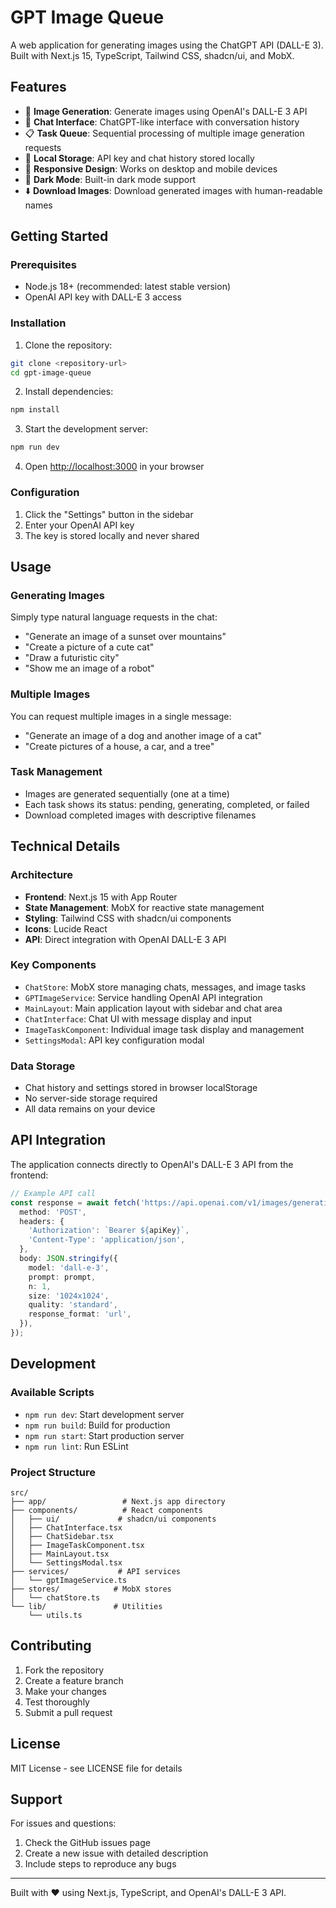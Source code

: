 # GPT Image Queue

A web application for generating images using the ChatGPT API (DALL-E 3). Built with Next.js 15, TypeScript, Tailwind CSS, shadcn/ui, and MobX.

## Features

- 🎨 **Image Generation**: Generate images using OpenAI's DALL-E 3 API
- 💬 **Chat Interface**: ChatGPT-like interface with conversation history
- 📋 **Task Queue**: Sequential processing of multiple image generation requests
- 💾 **Local Storage**: API key and chat history stored locally
- 📱 **Responsive Design**: Works on desktop and mobile devices
- 🌙 **Dark Mode**: Built-in dark mode support
- ⬇️ **Download Images**: Download generated images with human-readable names

## Getting Started

### Prerequisites

- Node.js 18+ (recommended: latest stable version)
- OpenAI API key with DALL-E 3 access

### Installation

1. Clone the repository:
```bash
git clone <repository-url>
cd gpt-image-queue
```

2. Install dependencies:
```bash
npm install
```

3. Start the development server:
```bash
npm run dev
```

4. Open [http://localhost:3000](http://localhost:3000) in your browser

### Configuration

1. Click the "Settings" button in the sidebar
2. Enter your OpenAI API key
3. The key is stored locally and never shared

## Usage

### Generating Images

Simply type natural language requests in the chat:

- "Generate an image of a sunset over mountains"
- "Create a picture of a cute cat"
- "Draw a futuristic city"
- "Show me an image of a robot"

### Multiple Images

You can request multiple images in a single message:

- "Generate an image of a dog and another image of a cat"
- "Create pictures of a house, a car, and a tree"

### Task Management

- Images are generated sequentially (one at a time)
- Each task shows its status: pending, generating, completed, or failed
- Download completed images with descriptive filenames

## Technical Details

### Architecture

- **Frontend**: Next.js 15 with App Router
- **State Management**: MobX for reactive state management
- **Styling**: Tailwind CSS with shadcn/ui components
- **Icons**: Lucide React
- **API**: Direct integration with OpenAI DALL-E 3 API

### Key Components

- `ChatStore`: MobX store managing chats, messages, and image tasks
- `GPTImageService`: Service handling OpenAI API integration
- `MainLayout`: Main application layout with sidebar and chat area
- `ChatInterface`: Chat UI with message display and input
- `ImageTaskComponent`: Individual image task display and management
- `SettingsModal`: API key configuration modal

### Data Storage

- Chat history and settings stored in browser localStorage
- No server-side storage required
- All data remains on your device

## API Integration

The application connects directly to OpenAI's DALL-E 3 API from the frontend:

```typescript
// Example API call
const response = await fetch('https://api.openai.com/v1/images/generations', {
  method: 'POST',
  headers: {
    'Authorization': `Bearer ${apiKey}`,
    'Content-Type': 'application/json',
  },
  body: JSON.stringify({
    model: 'dall-e-3',
    prompt: prompt,
    n: 1,
    size: '1024x1024',
    quality: 'standard',
    response_format: 'url',
  }),
});
```

## Development

### Available Scripts

- `npm run dev`: Start development server
- `npm run build`: Build for production
- `npm run start`: Start production server
- `npm run lint`: Run ESLint

### Project Structure

```
src/
├── app/                 # Next.js app directory
├── components/          # React components
│   ├── ui/             # shadcn/ui components
│   ├── ChatInterface.tsx
│   ├── ChatSidebar.tsx
│   ├── ImageTaskComponent.tsx
│   ├── MainLayout.tsx
│   └── SettingsModal.tsx
├── services/           # API services
│   └── gptImageService.ts
├── stores/            # MobX stores
│   └── chatStore.ts
└── lib/               # Utilities
    └── utils.ts
```

## Contributing

1. Fork the repository
2. Create a feature branch
3. Make your changes
4. Test thoroughly
5. Submit a pull request

## License

MIT License - see LICENSE file for details

## Support

For issues and questions:
1. Check the GitHub issues page
2. Create a new issue with detailed description
3. Include steps to reproduce any bugs

---

Built with ❤️ using Next.js, TypeScript, and OpenAI's DALL-E 3 API.